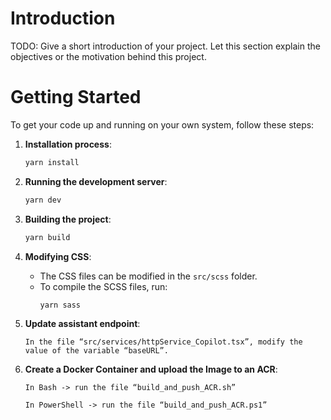 # Introduction 
TODO: Give a short introduction of your project. Let this section explain the objectives or the motivation behind this project. 

# Getting Started
To get your code up and running on your own system, follow these steps:

1. **Installation process**:
    ```bash
    yarn install
    ```

2. **Running the development server**:
    ```bash
    yarn dev
    ```

3. **Building the project**:
    ```bash
    yarn build
    ```

4. **Modifying CSS**:
    - The CSS files can be modified in the `src/scss` folder.
    - To compile the SCSS files, run:
      ```bash
      yarn sass
      ```
5. **Update assistant endpoint**:
    ```
    In the file “src/services/httpService_Copilot.tsx”, modify the value of the variable “baseURL”.
    ```
6. **Create a Docker Container and upload the Image to an ACR**:
    ```
    In Bash -> run the file “build_and_push_ACR.sh”
    ```
    ```
    In PowerShell -> run the file “build_and_push_ACR.ps1”
    ```